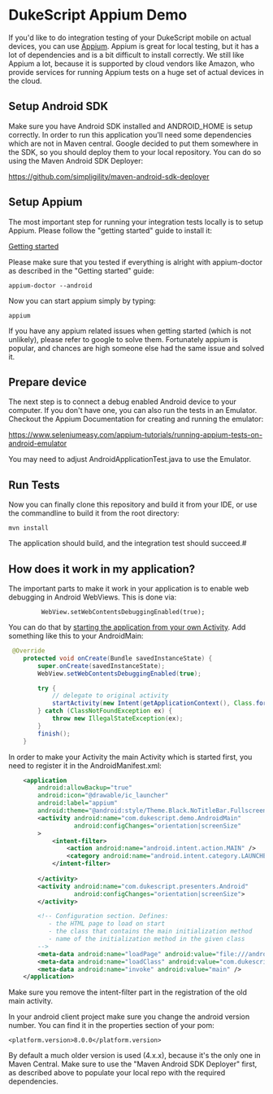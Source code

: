# DukeScript Appium Demo

If you'd like to do integration testing of your DukeScript mobile on actual devices, 
you can use [Appium](http://appium.io). Appium is great for local testing, but it has a lot of dependencies and is a bit difficult to install correctly.
We still like Appium a lot, because it is supported by cloud vendors like Amazon,
who provide services for running Appium tests on a huge set of actual devices in the cloud.

## Setup Android SDK

Make sure you have Android SDK installed and ANDROID_HOME is setup correctly. In order
to run this application you'll need some dependencies which are not in Maven central.
Google decided to put them somewhere in the SDK, so you should deploy them to your local repository. 
You can do so using the Maven Android SDK Deployer:


https://github.com/simpligility/maven-android-sdk-deployer

## Setup Appium

The most important step for running your integration tests locally is to setup Appium. 
Please follow the "getting started" guide to install it:


[Getting started](http://appium.io/docs/en/about-appium/getting-started/)


Please make sure that you tested if everything is alright with appium-doctor as described in the "Getting started" guide:


    appium-doctor --android


Now you can start appium simply by typing:


    appium


If you have any appium related issues when getting started (which is not unlikely),
 please refer to google to solve them. 
Fortunately appium is popular, and chances are high
someone else had the same issue and solved it. 

## Prepare device

The next step is to connect a debug enabled Android device to your computer. If you don't have one, you can also 
run the tests in an Emulator. Checkout the Appium Documentation for creating and running the emulator:


https://www.seleniumeasy.com/appium-tutorials/running-appium-tests-on-android-emulator


You may need to adjust AndroidApplicationTest.java to use the Emulator.

## Run Tests

Now you can finally clone this repository and build it from your IDE, or use the commandline to build it from the root directory:


    mvn install

The application should build, and the integration test should succeed.#

## How does it work in my application?

The important parts to make it work in your application is to enable web debugging in 
Android WebViews. This is done via:


             WebView.setWebContentsDebuggingEnabled(true);


You can do that by [starting the application from your own Activity](http://www.dukescript.com/best/practices/2015/11/20/AndroidBoot.html).
Add something like this to your AndroidMain:


```java
 @Override
    protected void onCreate(Bundle savedInstanceState) {
        super.onCreate(savedInstanceState);
        WebView.setWebContentsDebuggingEnabled(true);

        try {
            // delegate to original activity
            startActivity(new Intent(getApplicationContext(), Class.forName("com.dukescript.presenters.Android")));
        } catch (ClassNotFoundException ex) {
            throw new IllegalStateException(ex);
        }
        finish();
    }
```


In order to make your Activity the main Activity which is started first, you need to register it in
the AndroidManifest.xml:


```xml
    <application
        android:allowBackup="true"
        android:icon="@drawable/ic_launcher"
        android:label="appium"
        android:theme="@android:style/Theme.Black.NoTitleBar.Fullscreen">
        <activity android:name="com.dukescript.demo.AndroidMain" 
                  android:configChanges="orientation|screenSize"                 
        >
            <intent-filter>
                <action android:name="android.intent.action.MAIN" />
                <category android:name="android.intent.category.LAUNCHER" />
            </intent-filter>
            
        </activity>
        <activity android:name="com.dukescript.presenters.Android"
                  android:configChanges="orientation|screenSize">
        </activity>

        <!-- Configuration section. Defines:
           - the HTML page to load on start
           - the class that contains the main initialization method
           - name of the initialization method in the given class
        -->
        <meta-data android:name="loadPage" android:value="file:///android_asset/pages/index.html" />
        <meta-data android:name="loadClass" android:value="com.dukescript.demo.AndroidMain" />
        <meta-data android:name="invoke" android:value="main" />
    </application>
```

Make sure you remove the intent-filter part in the registration of the old main activity.

In your android client project make sure you change the android version number. You can find it in the properties section of your pom:


    <platform.version>8.0.0</platform.version>


By default a much older version is used (4.x.x), because it's the only one in Maven Central.
Make sure to use the "Maven Android SDK Deployer" first, as described above to populate your local repo with the required dependencies.





  



